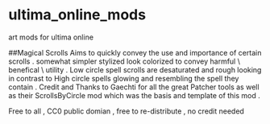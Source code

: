 # ultima_online_mods
art mods for ultima online

##Magical Scrolls
Aims to quickly convey the use and importance of certain scrolls . somewhat simpler stylized look colorized to convey harmful \ benefical \ utility  . Low circle spell scrolls are desaturated and rough looking in contrast to High circle spells glowing and resembling the spell they contain . Credit and Thanks to Gaechti  for all the great Patcher tools as well as their ScrollsByCircle mod which was the basis and template of this mod . 

Free to all , CC0 public domian , free to re-distribute , no credit needed

